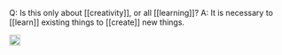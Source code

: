 
Q: Is this only about [[creativity]], or all [[learning]]?
A: It is necessary to [[learn]] existing things to [[create]] new things.

<img src='https://scrapbox.io/api/pages/nishio/en/icon' alt='en.icon' height="19.5"/>